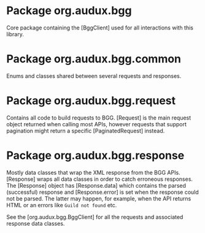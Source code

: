 # Package org.audux.bgg
Core package containing the [BggClient] used for all interactions with this library.

# Package org.audux.bgg.common
Enums and classes shared between several requests and responses.

# Package org.audux.bgg.request
Contains all code to build requests to BGG. [Request] is the main request object returned when 
calling most APIs, however requests that support pagination might return a specific 
[PaginatedRequest] instead.

# Package org.audux.bgg.response
Mostly data classes that wrap the XML response from the BGG APIs. [Response] wraps all data classes 
in order to catch erroneous responses. The [Response] object has [Response.data] which contains the 
parsed (successful) response and [Response.error] is set when the response could not be parsed. The
latter may happen, for example, when the API returns HTML or an errors like `Guild not found` etc.

See the [org.audux.bgg.BggClient] for all the requests and associated response data classes.

